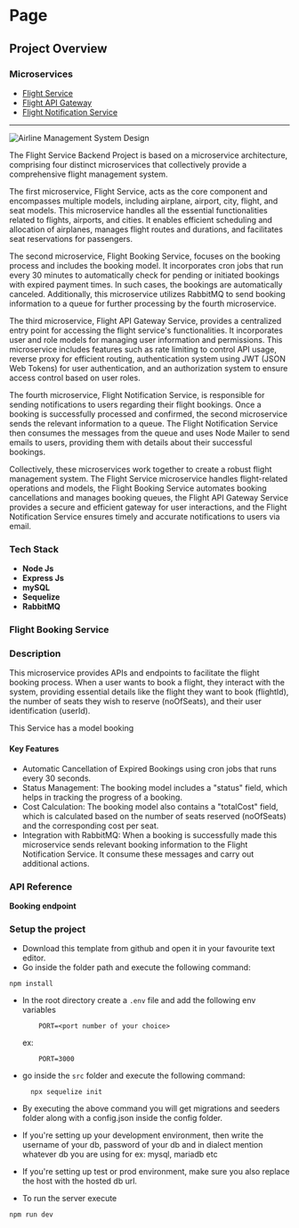 # Page

## Project Overview

### Microservices

* [Flight Service](https://github.com/pushprajjaiswal/Flight-Booking-Service-Backend)
* [Flight API Gateway](https://github.com/pushprajjaiswal/Flight-API-Gateway)
* [Flight Notification Service](https://github.com/pushprajjaiswal/Flight-Notification-Service)

***

![Airline Management System Design](https://i.ibb.co/h2VQHNb/ss1.png)

The Flight Service Backend Project is based on a microservice architecture, comprising four distinct microservices that collectively provide a comprehensive flight management system.

The first microservice, Flight Service, acts as the core component and encompasses multiple models, including airplane, airport, city, flight, and seat models. This microservice handles all the essential functionalities related to flights, airports, and cities. It enables efficient scheduling and allocation of airplanes, manages flight routes and durations, and facilitates seat reservations for passengers.

The second microservice, Flight Booking Service, focuses on the booking process and includes the booking model. It incorporates cron jobs that run every 30 minutes to automatically check for pending or initiated bookings with expired payment times. In such cases, the bookings are automatically canceled. Additionally, this microservice utilizes RabbitMQ to send booking information to a queue for further processing by the fourth microservice.

The third microservice, Flight API Gateway Service, provides a centralized entry point for accessing the flight service's functionalities. It incorporates user and role models for managing user information and permissions. This microservice includes features such as rate limiting to control API usage, reverse proxy for efficient routing, authentication system using JWT (JSON Web Tokens) for user authentication, and an authorization system to ensure access control based on user roles.

The fourth microservice, Flight Notification Service, is responsible for sending notifications to users regarding their flight bookings. Once a booking is successfully processed and confirmed, the second microservice sends the relevant information to a queue. The Flight Notification Service then consumes the messages from the queue and uses Node Mailer to send emails to users, providing them with details about their successful bookings.

Collectively, these microservices work together to create a robust flight management system. The Flight Service microservice handles flight-related operations and models, the Flight Booking Service automates booking cancellations and manages booking queues, the Flight API Gateway Service provides a secure and efficient gateway for user interactions, and the Flight Notification Service ensures timely and accurate notifications to users via email.

### Tech Stack

* **Node Js**
* **Express Js**
* **mySQL**
* **Sequelize**
* **RabbitMQ**

### Flight Booking Service

### Description

This microservice provides APIs and endpoints to facilitate the flight booking process. When a user wants to book a flight, they interact with the system, providing essential details like the flight they want to book (flightId), the number of seats they wish to reserve (noOfSeats), and their user identification (userId).

This Service has a model booking

#### Key Features

* Automatic Cancellation of Expired Bookings using cron jobs that runs every 30 seconds.
* Status Management: The booking model includes a "status" field, which helps in tracking the progress of a booking.
* Cost Calculation: The booking model also contains a "totalCost" field, which is calculated based on the number of seats reserved (noOfSeats) and the corresponding cost per seat.
* Integration with RabbitMQ: When a booking is successfully made this microservice sends relevant booking information to the Flight Notification Service. It consume these messages and carry out additional actions.

### API Reference

**Booking endpoint**

### Setup the project

* Download this template from github and open it in your favourite text editor.
* Go inside the folder path and execute the following command:

```
npm install
```

*   In the root directory create a `.env` file and add the following env variables

    ```
        PORT=<port number of your choice>
    ```

    ex:

    ```
        PORT=3000
    ```
*   go inside the `src` folder and execute the following command:

    ```
      npx sequelize init
    ```
* By executing the above command you will get migrations and seeders folder along with a config.json inside the config folder.
* If you're setting up your development environment, then write the username of your db, password of your db and in dialect mention whatever db you are using for ex: mysql, mariadb etc
* If you're setting up test or prod environment, make sure you also replace the host with the hosted db url.
* To run the server execute

```
npm run dev
```
